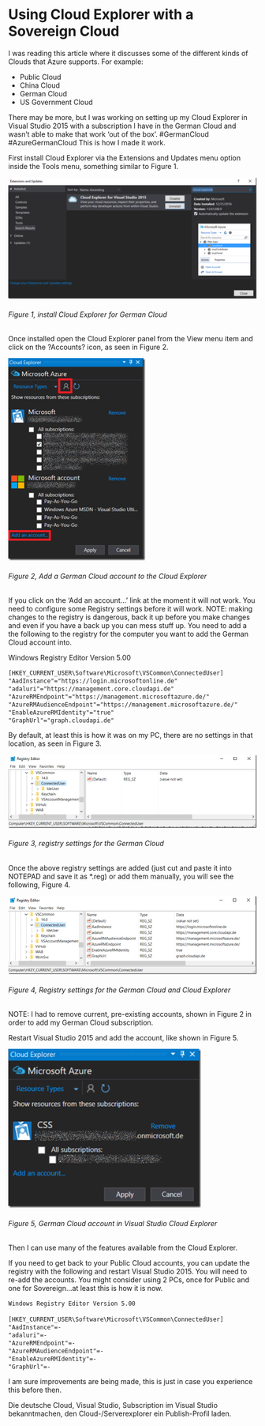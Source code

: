 # Using Cloud Explorer with a Sovereign Cloud

I was reading this article where it discusses some of the different kinds of Clouds that Azure supports.  For example:

+ Public Cloud
+ China Cloud
+ German Cloud
+ US Government Cloud

There may be more, but I was working on setting up my Cloud Explorer in Visual Studio 2015 with a subscription I have in the German Cloud and wasn’t able to make that work ‘out of the box’.  #GermanCloud #AzureGermanCloud This is how I made it work.

First install Cloud Explorer via the Extensions and Updates menu option inside the Tools menu, something similar to Figure 1.

![install Cloud Explorer for German Cloud][FIGURE1]
###### Figure 1, install Cloud Explorer for German Cloud

Once installed open the Cloud Explorer panel from the View menu item and click on the ?Accounts? icon, as seen in Figure 2.

![Add a German Cloud account to the Cloud Explorer][FIGURE2]
###### Figure 2, Add a German Cloud account to the Cloud Explorer

If you click on the ‘Add an account…’ link at the moment it will not work.  You need to configure some Registry settings before it will work.  NOTE:  making changes to the registry is dangerous, back it up before you make changes and even if you have a back up you can mess stuff up.  You need to add a the following to the registry for the computer you want to add the German Cloud account into.

Windows Registry Editor Version 5.00

```
[HKEY_CURRENT_USER\Software\Microsoft\VSCommon\ConnectedUser]
"AadInstance"="https://login.microsoftonline.de"
"adaluri"="https://management.core.cloudapi.de"
"AzureRMEndpoint"="https://management.microsoftazure.de/"
"AzureRMAudienceEndpoint"="https://management.microsoftazure.de/"
"EnableAzureRMIdentity"="true"
"GraphUrl"="graph.cloudapi.de"
```

By default, at least this is how it was on my PC, there are no settings in that location, as seen in Figure 3.

![registry settings for the German Cloud][FIGURE3]
###### Figure 3, registry settings for the German Cloud

Once the above registry settings are added (just cut and paste it into NOTEPAD and save it as *.reg) or add them manually, you will see the following, Figure 4.

![Registry settings for the German Cloud and Cloud Explorer][FIGURE4]
###### Figure 4, Registry settings for the German Cloud and Cloud Explorer

NOTE: I had to remove current, pre-existing accounts, shown in Figure 2 in order to add my German Cloud subscription.

Restart Visual Studio 2015 and add the account, like shown in Figure 5.

![German Cloud account in Visual Studio Cloud Explorer][FIGURE5]
###### Figure 5, German Cloud account in Visual Studio Cloud Explorer

Then I can use many of the features available from the Cloud Explorer.

If you need to get back to your Public Cloud accounts, you can update the registry with the following and restart Visual Studio 2015.  You will need to re-add the accounts.  You might consider using 2 PCs, once for Public and one for Sovereign…at least this is how it is now.

```
Windows Registry Editor Version 5.00

[HKEY_CURRENT_USER\Software\Microsoft\VSCommon\ConnectedUser]
"AadInstance"=-
"adaluri"=-
"AzureRMEndpoint"=-
"AzureRMAudienceEndpoint"=-
"EnableAzureRMIdentity"=-
"GraphUrl"=-
```

I am sure improvements are being made, this is just in case you experience this before then.

Die deutsche Cloud, Visual Studio, Subscription im Visual Studio bekanntmachen,  den Cloud-/Serverexplorer ein Publish-Profil laden.

[FIGURE1]: ../images/2017/msdn-1100.png "Figure 1, install Cloud Explorer for German Cloud"
[FIGURE2]: ../images/2017/msdn-1101.png "Figure 2, Add a German Cloud account to the Cloud Explorer"
[FIGURE3]: ../images/2017/msdn-1102.png "Figure 3, registry settings for the German Cloud"
[FIGURE4]: ../images/2017/msdn-1103.png "Figure 4, Registry settings for the German Cloud and Cloud Explorer"
[FIGURE5]: ../images/2017/msdn-1104.png "Figure 5, German Cloud account in Visual Studio Cloud Explorer"
